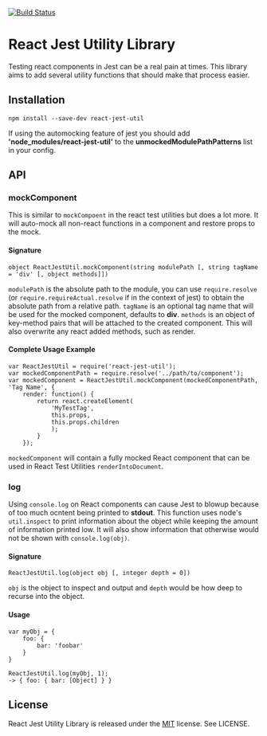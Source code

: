 [![Build Status](https://travis-ci.org/MitMaro/ReactJestUtil.svg)](https://travis-ci.org/MitMaro/ReactJestUtil)

# React Jest Utility Library

Testing react components in Jest can be a real pain at times. This library aims
to add several utility functions that should make that process easier.

## Installation

    npm install --save-dev react-jest-util

If using the automocking feature of jest you should add **'node_modules/react-jest-util'**
to the **unmockedModulePathPatterns** list in your config.

## API

### mockComponent

This is similar to `mockCompoent` in the react test utilities but does a lot
more. It will auto-mock all non-react functions in a component and restore props
to the mock.

#### Signature

    object ReactJestUtil.mockComponent(string modulePath [, string tagName = 'div' [, object methods]])

`modulePath` is the absolute path to the module, you can use `require.resolve`
(or `require.requireActual.resolve` if in the context of jest) to obtain the
absolute path from a relative path. `tagName` is an optional tag name that will
be used for the mocked component, defaults to **div**. `methods` is an object of
key-method pairs that will be attached to the created component. This will also
overwrite any react added methods, such as render.

#### Complete Usage Example

    var ReactJestUtil = require('react-jest-util');
    var mockedComponentPath = require.resolve('../path/to/component');
    var mockedComponent = ReactJestUtil.mockComponent(mockedComponentPath, 'Tag Name', {
        render: function() {
            return react.createElement(
                'MyTestTag',
                this.props,
                this.props.children
                );
            }
        });

`mockedComponent` will contain a fully mocked React component that can be used
in React Test Utilities `renderIntoDocument`.

### log

Using `console.log` on React components can cause Jest to blowup because of too
much ocntent being printed to **stdout**. This function uses node's
`util.inspect` to print information about the object while keeping the
amount of information printed low. It will also show information that otherwise
would not be shown with `console.log(obj)`.

#### Signature

    ReactJestUtil.log(object obj [, integer depth = 0])

`obj` is the object to inspect and output and `depth` would be how deep to recurse
into the object.

#### Usage

    var myObj = {
        foo: {
            bar: 'foobar'
        }
    }

    ReactJestUtil.log(myObj, 1);
    -> { foo: { bar: [Object] } }

## License

React Jest Utility Library is released under the [MIT](http://opensource.org/licenses/MIT)
license. See LICENSE.
